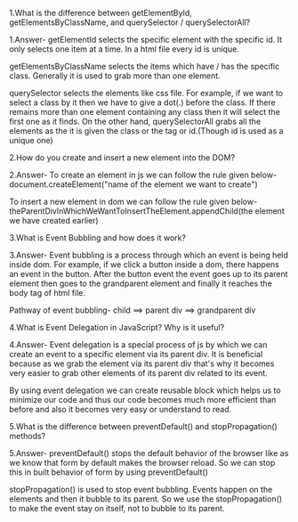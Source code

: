 1.What is the difference between getElementById, getElementsByClassName, and querySelector / querySelectorAll?

1.Answer-
getElementId selects the specific element with the specific id. It only selects one item at a time. In a html file every id is unique.

getElementsByClassName selects the items which have / has the specific class. Generally it is used to grab more than one element.

querySelector selects the elements like css file. For example, if we want to select a class by it then we have to give a dot(.) before the class. If there remains more than one element containing any class then it will select the first one as it finds. On the other hand, querySelectorAll grabs all the elements as the it is given the class or the tag or id.(Though id is used as a unique one)


2.How do you create and insert a new element into the DOM?

2.Answer-
To create an element in js we can follow the rule given below-
document.createElement("name of the element we want to create")

To insert a new element in dom we can follow the rule given below-
theParentDivInWhichWeWantToInsertTheElement.appendChild(the element we have created earlier)


3.What is Event Bubbling and how does it work?

3.Answer-
Event bubbling is a process through which an event is being held inside dom. For example, if we click a button inside a dom, there happens an event in the button. After the button event the event goes up to its parent element then goes to the grandparent element and finally it reaches the body tag of html file.

Pathway of event bubbling- child ==> parent div ==> grandparent div


4.What is Event Delegation in JavaScript? Why is it useful?

4.Answer-
Event delegation is a special process of js by which we can create an event to a specific element via its parent div. It is beneficial because as we grab the element via its parent div that's why it becomes very easier to grab other elements of its parent div related to its event.

By using event delegation we can create reusable block which helps us to minimize our code and thus our code becomes much more efficient than before and also it becomes very easy or understand to read.


5.What is the difference between preventDefault() and stopPropagation() methods?

5.Answer-
preventDefault() stops the default behavior of the browser like as we know that form by default makes the browser reload. So we can stop this in built behavior of form by using preventDefault()

stopPropagation() is used to stop event bubbling. Events happen on the elements and then it bubble to its parent. So we use the stopPropagation() to make the event stay on itself, not to bubble to its parent.